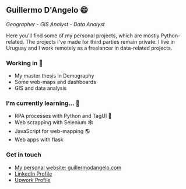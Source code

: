 ## Guillermo D'Angelo 😄

*Geographer - GIS Analyst - Data Analyst*

Here you'll find some of my personal projects, which are mostly Python-related. The projects I've made for third parties remain private.
I live in Uruguay and I work remotely as a freelancer in data-related projects.


### Working in 🔧

- My master thesis in Demography
- Some web-maps and dashboards
- GIS and data analysis

### I’m currently learning... 🌱 

- RPA processes with Python and TagUI 🤖
- Web scrapping with Selenium 🕸️
- JavaScript for web-mapping 🌎
- Web apps with flask 

### Get in touch
- [My personal website: guillermodangelo.com](https://guillermodangelo.com)
- [LinkedIn Profile](https://www.linkedin.com/in/guillermodangelo/)
- [Upwork Profile](https://www.upwork.com/freelancers/~01dded002c76890397)

<!--
**guillermodangelo/guillermodangelo** is a ✨ _special_ ✨ repository because its `README.md` (this file) appears on your GitHub profile.

Here are some ideas to get you started:

- 🔭 I’m currently working on ...
- 🌱 I’m currently learning ...
- 👯 I’m looking to collaborate on ...
- 🤔 I’m looking for help with ...
- 💬 Ask me about ...
- 📫 How to reach me: ...
- 😄 Pronouns: ...
- ⚡ Fun fact: ...
-->
